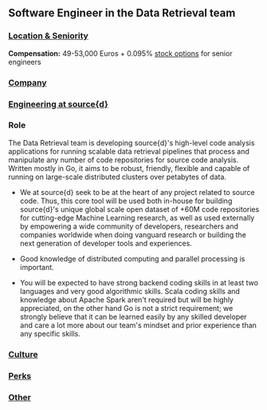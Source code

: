 Software Engineer in the Data Retrieval team
------------------------------------------

### [Location & Seniority](../location-seniority-section.md)

**Compensation:** 49-53,000 Euros + 0.095% [stock options](https://github.com/src-d/guide/blob/master/talent/esop.md) for senior engineers

### [Company](../company-section.md)

### [Engineering at source{d}](../engineering-section.md)

### Role

The Data Retrieval team is developing source{d}'s high-level code analysis applications for running scalable data retrieval pipelines that process and manipulate any number of code repositories for source code analysis. Written mostly in Go, it aims to be robust, friendly, flexible and capable of running on large-scale distributed clusters over petabytes of data.

- We at source{d} seek to be at the heart of any project related to source code. Thus, this core tool will be used both in-house for building source{d}'s unique global scale open dataset of +60M code repositories for cutting-edge Machine Learning research, as well as used externally by empowering a wide community of developers, researchers and companies worldwide when doing vanguard research or building the next generation of developer tools and experiences.

- Good knowledge of distributed computing and parallel processing is important.

- You will be expected to have strong backend coding skills in at least two languages and very good algorithmic skills. Scala coding skills and knowledge about Apache Spark aren't required but will be highly appreciated, on the other hand Go is not a strict requirement; we strongly believe that it can be learned easily by any skilled developer and care a lot more about our team's mindset and prior experience than any specific skills.

### [Culture](../culture-section.md)

### [Perks](../perks-section.md)

### [Other](../other-section.md)